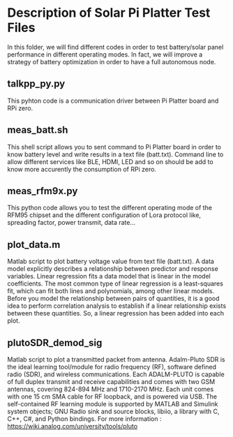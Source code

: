 # Description of Solar Pi Platter Test Files
In this folder, we will find different codes in order to test battery/solar panel performance in different operating modes. In fact, we will improve a strategy of battery optimization in order to have a full autonomous node.

## talkpp_py.py
This pyhton code is a communication driver between Pi Platter board and RPi zero.

## meas_batt.sh
This shell script allows you to sent command to Pi Platter board in order to know battery level and write results in a text file (batt.txt). Command line to allow different services like BLE, HDMI, LED and so on should be add to know more accurently the consumption of RPi zero.

## meas_rfm9x.py
This python code allows you to test the different operating mode of the RFM95 chipset and the different configuration of Lora protocol like, spreading factor, power transmit, data rate...

## plot_data.m
Matlab script to plot battery voltage value from text file (batt.txt). A data model explicitly describes a relationship between predictor and response variables. Linear regression fits a data model that is linear in the model coefficients. The most common type of linear regression is a least-squares fit, which can fit both lines and polynomials, among other linear models. Before you model the relationship between pairs of quantities, it is a good idea to perform correlation analysis to establish if a linear relationship exists between these quantities. So, a linear regression has been added into each plot.

## plutoSDR_demod_sig
Matlab script to plot a transmitted packet from antenna. Adalm-Pluto SDR is the ideal learning tool/module for radio frequency (RF), software defined radio (SDR), and wireless communications. Each ADALM-PLUTO is capable of full duplex transmit and receive capabilities and comes with two GSM antennas, covering 824-894 MHz and 1710-2170 MHz. Each unit comes with one 15 cm SMA cable for RF loopback, and is powered via USB. The self-contained RF learning module is supported by MATLAB and Simulink system objects; GNU Radio sink and source blocks, libiio, a library with C, C++, C#, and Python bindings. For more information : https://wiki.analog.com/university/tools/pluto
